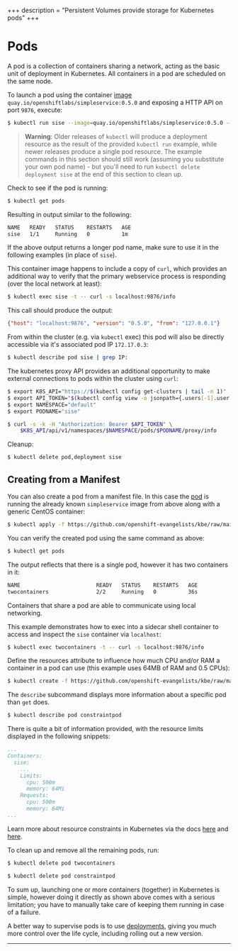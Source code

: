 +++
description = "Persistent Volumes provide storage for Kubernetes pods"
+++

<!-- https://kubebyexample.com/en/concept/pods -->

# Pods

A pod is a collection of containers sharing a network, acting as the basic unit of deployment in Kubernetes.
All containers in a pod are scheduled on the same node.

To launch a pod using the container [image][image] `quay.io/openshiftlabs/simpleservice:0.5.0` and exposing a HTTP API on port `9876`, execute:

```bash
$ kubectl run sise --image=quay.io/openshiftlabs/simpleservice:0.5.0 --port=9876
```

> **Warning**:
> Older releases of `kubectl` will produce a deployment resource as the result of the provided `kubectl run` example, while newer releases produce a single pod resource.
> The example commands in this section should still work (assuming you substitute your own pod name) - but you'll need to run `kubectl delete deployment sise` at the end of this section to clean up.

Check to see if the pod is running:

```bash
$ kubectl get pods
```

Resulting in output similar to the following:

```bash
NAME   READY   STATUS    RESTARTS   AGE
sise   1/1     Running   0          1m
```

If the above output returns a longer pod name, make sure to use it in the following examples (in place of `sise`).

This container image happens to include a copy of `curl`, which provides an additional way to verify that the primary webservice process is responding (over the local network at least):

```bash
$ kubectl exec sise -t -- curl -s localhost:9876/info
```

This call should produce the output:

```json
{"host": "localhost:9876", "version": "0.5.0", "from": "127.0.0.1"}
```

From within the cluster (e.g. via `kubectl` exec) this pod will also be directly accessible via it's associated pod IP `172.17.0.3`:

```bash
$ kubectl describe pod sise | grep IP:
```

The kubernetes proxy API provides an additional opportunity to make external connections to pods within the cluster using `curl`:

```bash
$ export K8S_API="https://$(kubectl config get-clusters | tail -n 1)"
$ export API_TOKEN="$(kubectl config view -o jsonpath={.users[-1].user.token})"
$ export NAMESPACE="default"
$ export PODNAME="sise"

$ curl -s -k -H "Authorization: Bearer $API_TOKEN" \
    $K8S_API/api/v1/namespaces/$NAMESPACE/pods/$PODNAME/proxy/info
```

Cleanup:

```bash
$ kubectl delete pod,deployment sise
```

## Creating from a Manifest
 
You can also create a pod from a manifest file.
In this case the [pod][pod] is running the already known `simpleservice` image from above along with a generic CentOS container:

```bash
$ kubectl apply -f https://github.com/openshift-evangelists/kbe/raw/main/specs/pods/pod.yaml
```

You can verify the created pod using the same command as above:

```bash
$ kubectl get pods
```

The output reflects that there is a single pod, however it has two containers in it:

```bash
NAME                        READY   STATUS    RESTARTS   AGE
twocontainers               2/2     Running   0          36s
```

Containers that share a pod are able to communicate using local networking.

This example demonstrates how to exec into a sidecar shell container to access and inspect the `sise` container via `localhost`:

```bash
$ kubectl exec twocontainers -t -- curl -s localhost:9876/info
```

Define the resources attribute to influence how much CPU and/or RAM a container in a pod can use (this example uses 64MB of RAM and 0.5 CPUs):

```bash
$ kubectl create -f https://github.com/openshift-evangelists/kbe/raw/main/specs/pods/constraint-pod.yaml
```

The `describe` subcommand displays more information about a specific pod than `get` does.

```bash
$ kubectl describe pod constraintpod
```

There is quite a bit of information provided, with the resource limits displayed in the following snippets:

```yaml
...
Containers:
  sise:
    ...
    Limits:
      cpu: 500m
      memory: 64Mi
    Requests:
      cpu: 500m
      memory: 64Mi
...
```

Learn more about resource constraints in Kubernetes via the docs [here][cpu-ram] and [here][manage-resources].

To clean up and remove all the remaining pods, run:

```bash
$ kubectl delete pod twocontainers

$ kubectl delete pod constraintpod
```

To sum up, launching one or more containers (together) in Kubernetes is simple, however doing it directly as shown above comes with a serious limitation; you have to manually take care of keeping them running in case of a failure.

A better way to supervise pods is to use [deployments](../deployments), giving you much more control over the life cycle, including rolling out a new version.

--------------------------------------------------------------------------------

[image]: https://quay.io/repository/openshiftlabs/simpleservice/
[pod]: https://github.com/openshift-evangelists/kbe/blob/main/specs/pods/pod.yaml
[cpu-ram]: https://kubernetes.io/docs/tasks/configure-pod-container/assign-cpu-ram-container/
[manage-resources]: https://kubernetes.io/docs/concepts/configuration/manage-compute-resources-container/
